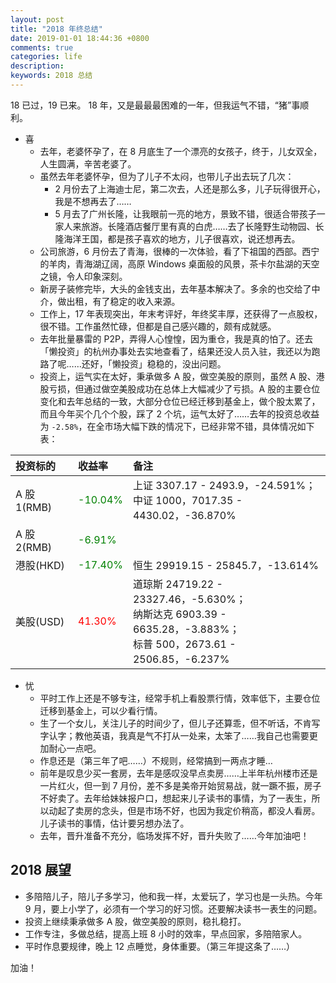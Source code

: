 ```yaml
---
layout: post
title: "2018 年终总结"
date: 2019-01-01 18:44:36 +0800
comments: true
categories: life
description: 
keywords: 2018 总结
---
```


18 已过，19 已来。
18 年，又是最最最困难的一年，但我运气不错，“猪”事顺利。

* 喜
    * 去年，老婆怀孕了，在 8 月底生了一个漂亮的女孩子，终于，儿女双全，人生圆满，辛苦老婆了。
    * 虽然去年老婆怀孕，但为了儿子不太闷，也带儿子出去玩了几次：
	    * 2 月份去了上海迪士尼，第二次去，人还是那么多，儿子玩得很开心，我是不想再去了……
	    * 5 月去了广州长隆，让我眼前一亮的地方，景致不错，很适合带孩子一家人来旅游。长隆酒店餐厅里有真的白虎……去了长隆野生动物园、长隆海洋王国，都是孩子喜欢的地方，儿子很喜欢，说还想再去。
  * 公司旅游，6 月份去了青海，很棒的一次体验，看了下祖国的西部。西宁的羊肉，青海湖辽阔，高原 Windows 桌面般的风景，茶卡尔盐湖的天空之镜，令人印象深刻。
  * 新房子装修完毕，大头的金钱支出，去年基本解决了。多余的也交给了中介，做出租，有了稳定的收入来源。
  * 工作上，17 年表现突出，年末考评好，年终奖丰厚，还获得了一点股权，很不错。工作虽然忙碌，但都是自己感兴趣的，颇有成就感。
  * 去年批量暴雷的 P2P，弄得人心惶惶，因为重仓，我是真的怕了。还去「懒投资」的杭州办事处去实地查看了，结果还没人员入驻，我还以为跑路了呢……还好，「懒投资」稳稳的，没出问题。
   * 投资上，运气实在太好，秉承做多 A 股，做空美股的原则，虽然 A 股、港股亏损，但通过做空美股成功在总体上大幅减少了亏损。A 股的主要仓位变化和去年总结的一致，大部分仓位已经迁移到基金上，做个股太累了，而且今年买个几个个股，踩了 2 个坑，运气太好了……去年的投资总收益为 `-2.58%`，在全市场大幅下跌的情况下，已经非常不错，具体情况如下表： 
   
|投资标的|收益率|备注|
|:--|:--|:--|
|A 股 1(RMB)|<font color="green">-10.04%</font>|上证 3307.17 - 2493.9，-24.591%；<br>中证 1000，7017.35 - 4430.02，-36.870%
|A 股 2(RMB)|<font color="green">-6.91%</font>|
|港股(HKD)|<font color="green">-17.40%</font>|恒生 29919.15 - 25845.7，-13.614%|
|美股(USD)|<font color="red">41.30%</font>|道琼斯 24719.22 - 23327.46，-5.630%；<br>纳斯达克 6903.39 - 6635.28，-3.883%；<br>标普 500，2673.61 - 2506.85，-6.237%|
    

* 忧 
    * 平时工作上还是不够专注，经常手机上看股票行情，效率低下，主要仓位迁移到基金上，可以少看行情。
    * 生了一个女儿，关注儿子的时间少了，但儿子还算乖，但不听话，不肯写字认字；教他英语，我真是气不打从一处来，太笨了……我自己也需要更加耐心一点吧。
    * 作息还是（第三年了吧……）不规则，经常搞到一两点才睡…
    * 前年是叹息少买一套房，去年是感叹没早点卖房……上半年杭州楼市还是一片红火，但一到 7 月份，差不多是美帝开始贸易战，就一蹶不振，房子不好卖了。去年给妹妹报户口，想起来儿子读书的事情，为了一表生，所以动起了卖房的念头，但是市场不好，也因为我定价稍高，都没人看房。儿子读书的事情，估计要另想办法了。
    * 去年，晋升准备不充分，临场发挥不好，晋升失败了……今年加油吧！
    
## 2018 展望
* 多陪陪儿子，陪儿子多学习，他和我一样，太爱玩了，学习也是一头热。今年 9 月，要上小学了，必须有一个学习的好习惯。还要解决读书一表生的问题。
* 投资上继续秉承做多 A 股，做空美股的原则，稳扎稳打。
* 工作专注，多做总结，提高上班 8 小时的效率，早点回家，多陪陪家人。
* 平时作息要规律，晚上 12 点睡觉，身体重要。（第三年提这条了……）

加油！

